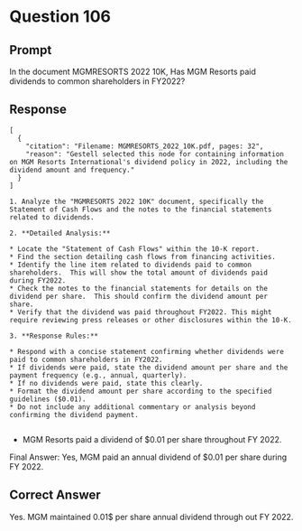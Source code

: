 # Question 106

## Prompt

In the document MGMRESORTS 2022 10K, Has MGM Resorts paid dividends to common shareholders in FY2022?

## Response

```results
[
  {
    "citation": "Filename: MGMRESORTS_2022_10K.pdf, pages: 32",
    "reason": "Gestell selected this node for containing information on MGM Resorts International's dividend policy in 2022, including the dividend amount and frequency."
  }
]
```

```cot
1. Analyze the "MGMRESORTS 2022 10K" document, specifically the Statement of Cash Flows and the notes to the financial statements related to dividends.

2. **Detailed Analysis:**

* Locate the "Statement of Cash Flows" within the 10-K report.
* Find the section detailing cash flows from financing activities.
* Identify the line item related to dividends paid to common shareholders.  This will show the total amount of dividends paid during FY2022.
* Check the notes to the financial statements for details on the dividend per share.  This should confirm the dividend amount per share.
* Verify that the dividend was paid throughout FY2022. This might require reviewing press releases or other disclosures within the 10-K.

3. **Response Rules:**

* Respond with a concise statement confirming whether dividends were paid to common shareholders in FY2022.
* If dividends were paid, state the dividend amount per share and the payment frequency (e.g., annual, quarterly).
* If no dividends were paid, state this clearly.
* Format the dividend amount per share according to the specified guidelines ($0.01).
* Do not include any additional commentary or analysis beyond confirming the dividend payment.


```

- MGM Resorts paid a dividend of $0.01 per share throughout FY 2022.

Final Answer: Yes, MGM paid an annual dividend of $0.01 per share during FY 2022.

## Correct Answer

Yes. MGM maintained 0.01$ per share annual dividend through out FY 2022.
